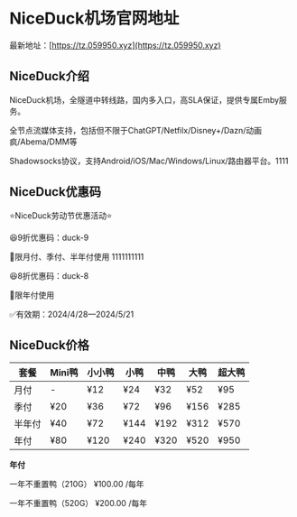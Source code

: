 # NiceDuck机场官网地址

最新地址：[https://tz.059950.xyz](https://tz.059950.xyz)

## NiceDuck介绍

NiceDuck机场，全隧道中转线路，国内多入口，高SLA保证，提供专属Emby服务。

全节点流媒体支持，包括但不限于ChatGPT/Netfilx/Disney+/Dazn/动画疯/Abema/DMM等

Shadowsocks协议，支持Android/iOS/Mac/Windows/Linux/路由器平台。1111

## NiceDuck优惠码

⭐NiceDuck劳动节优惠活动⭐

😆9折优惠码：duck-9

🔺限月付、季付、半年付使用 1111111111

😆8折优惠码：duck-8

🔺限年付使用

✅有效期：2024/4/28—2024/5/21

## NiceDuck价格

|套餐|Mini鸭|小小鸭|小鸭|中鸭|大鸭|超大鸭|
|----|----|----|----|----|----|----|
|月付|-|¥12|¥24|¥32|¥52|¥95|
|季付|¥20|¥36|¥72|¥96|¥156|¥285|
|半年付|¥40|¥72|¥144|¥192|¥312|¥570|
|年付|¥80|¥120|¥240|¥320|¥520|¥950|

**年付**

一年不重置鸭（210G） ¥100.00 /每年

一年不重置鸭（520G） ¥200.00 /每年

